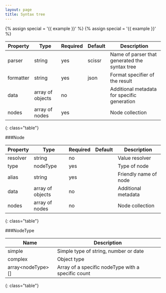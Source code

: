 ```yaml
---
layout: page
title: Syntax tree
---
```

{% assign special = '{{ example }}' %}
{% assign special = '{{ example }}' %}

| Property     | Type             | Required | Default | Description                                        |
| ------------ | ---------------- | -------- | --------| -------------------------------------------------- |
| parser       | string           | yes      | scissr  | Name of parser that generated the syntax tree      |
| formatter    | string           | yes      | json    | Format specifier of the result                     |
| data         | array of objects | no       |         | Additional metadata for specific generation        |
| nodes        | array of nodes   | yes      |         | Node collection                                    |
{: class="table"} 	

###Node

| Property | Type   	      | Required | Default | Description	            |
| -------- | ---------------- | -------- | ------- | -------------------------- |
| resolver | string 	      | no       |         | Value resolver             |
| type     | nodeType         | yes      |         | Type of node               |
| alias    | string           | yes      |         | Friendly name of node      |
| data     | array of objects | no       |         | Additional metadata        |
| nodes    | array of nodes   | no       |         | Node collection	        |
{: class="table"} 

###NodeType

| Name                    | Description	                                       |
| ----------------------- | -------------------------------------------------- |
| simple                  | Simple type of string, number or date              |
| complex                 | Object type                                        |
| array&lt;nodeType&gt;[] | Array of a specific nodeType with a specific count |
{: class="table"} 